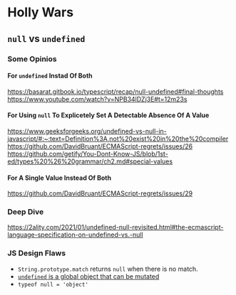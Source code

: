 # Holly Wars

## `null` vs `undefined`

### Some Opinios
#### For `undefined` Instad Of Both
https://basarat.gitbook.io/typescript/recap/null-undefined#final-thoughts
https://www.youtube.com/watch?v=NPB34lDZj3E#t=12m23s

#### For Using `null` To Explicetely Set A Detectable Absence Of A Value
https://www.geeksforgeeks.org/undefined-vs-null-in-javascript/#:~:text=Definition%3A,not%20exist%20in%20the%20compiler
https://github.com/DavidBruant/ECMAScript-regrets/issues/26
https://github.com/getify/You-Dont-Know-JS/blob/1st-ed/types%20%26%20grammar/ch2.md#special-values

#### For A Single Value Instead Of Both
https://github.com/DavidBruant/ECMAScript-regrets/issues/29

### Deep Dive
https://2ality.com/2021/01/undefined-null-revisited.html#the-ecmascript-language-specification-on-undefined-vs.-null

### JS Design Flaws
- `String.prototype.match` returns `null` when there is no match.
- [`undefined` is a global object that can be mutated](https://2ality.com/2013/04/check-undefined.html)
- `typeof null = 'object'`
